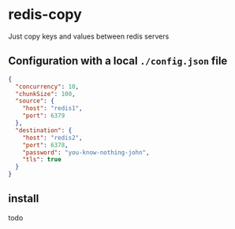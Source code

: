 # redis-copy
Just copy keys and values between redis servers

## Configuration with a local `./config.json` file
```json
{
  "concurrency": 10,
  "chunkSize": 100,
  "source": {
    "host": "redis1",
    "port": 6379
  },
  "destination": {
    "host": "redis2",
    "port": 6378,
    "password": "you-know-nothing-john",
    "tls": true
  }
}
```


## install
todo